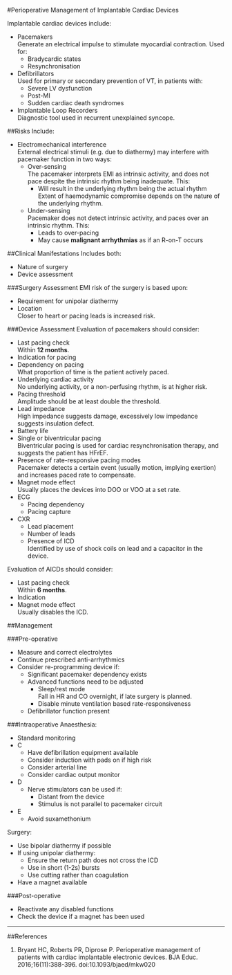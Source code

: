 #Perioperative Management of Implantable Cardiac Devices

Implantable cardiac devices include:
* Pacemakers  
Generate an electrical impulse to stimulate myocardial contraction. Used for:
	* Bradycardic states
	* Resynchronisation
* Defibrillators  
Used for primary or secondary prevention of VT, in patients with:
	* Severe LV dysfunction
	* Post-MI
	* Sudden cardiac death syndromes
* Implantable Loop Recorders  
Diagnostic tool used in recurrent unexplained syncope.

##Risks
Include:
* Electromechanical interference  
External electrical stimuli (e.g. due to diathermy) may interfere with pacemaker function in two ways:
	* Over-sensing  
	The pacemaker interprets EMI as intrinsic activity, and does not pace despite the intrinsic rhythm being inadequate. This:
		* Will result in the underlying rhythm being the actual rhythm  
		Extent of haemodynamic compromise depends on the nature of the underlying rhythm.
	* Under-sensing  
	Pacemaker does not detect intrinsic activity, and paces over an intrinsic rhythm. This:
		* Leads to over-pacing
		* May cause **malignant arrhythmias** as if an R-on-T occurs


##Clinical Manifestations
Includes both:
* Nature of surgery
* Device assessment

###Surgery Assessment
EMI risk of the surgery is based upon:
* Requirement for unipolar diathermy
* Location  
Closer to heart or pacing leads is increased risk.

###Device Assessment
Evaluation of pacemakers should consider:
* Last pacing check  
Within **12 months**.
* Indication for pacing
* Dependency on pacing  
What proportion of time is the patient actively paced.
* Underlying cardiac activity  
No underlying activity, or a non-perfusing rhythm, is at higher risk.
* Pacing threshold  
Amplitude should be at least double the threshold.
* Lead impedance  
High impedance suggests damage, excessively low impedance suggests insulation defect.
* Battery life
* Single or biventricular pacing  
Biventricular pacing is used for cardiac resynchronisation therapy, and suggests the patient has HFrEF.
* Presence of rate-responsive pacing modes  
Pacemaker detects a certain event (usually motion, implying exertion) and increases paced rate to compensate.
* Magnet mode effect  
Usually places the devices into DOO or VOO at a set rate.
* ECG
	* Pacing dependency
	* Pacing capture
* CXR
	* Lead placement
	* Number of leads
	* Presence of ICD  
	Identified by use of shock coils on lead and a capacitor in the device.


Evaluation of AICDs should consider:
* Last pacing check  
Within **6 months**.
* Indication
* Magnet mode effect  
Usually disables the ICD.



##Management


###Pre-operative
* Measure and correct electrolytes
* Continue prescribed anti-arrhythmics
* Consider re-programming device if:
	* Significant pacemaker dependency exists
	* Advanced functions need to be adjusted
		* Sleep/rest mode  
		Fall in HR and CO overnight, if late surgery is planned.
		* Disable minute ventilation based rate-responsiveness
	* Defibrillator function present

###Intraoperative
Anaesthesia:
* Standard monitoring
* C
	* Have defibrillation equipment available
	* Consider induction with pads on if high risk
	* Consider arterial line
	* Consider cardiac output monitor
* D
	* Nerve stimulators can be used if:
		* Distant from the device
		* Stimulus is not parallel to pacemaker circuit
* E
	* Avoid suxamethonium


Surgery:
* Use bipolar diathermy if possible
* If using unipolar diathermy:
	* Ensure the return path does not cross the ICD
	* Use in short (1-2s) bursts
	* Use cutting rather than coagulation
* Have a magnet available


###Post-operative
* Reactivate any disabled functions
* Check the device if a magnet has been used

---
##References
1. Bryant HC, Roberts PR, Diprose P. Perioperative management of patients with cardiac implantable electronic devices. BJA Educ. 2016;16(11):388-396. doi:10.1093/bjaed/mkw020
